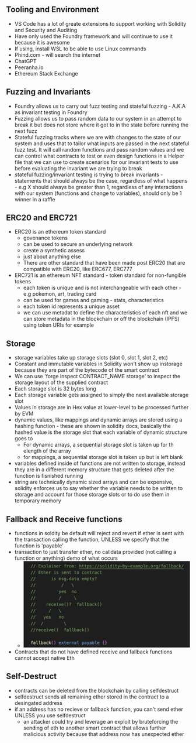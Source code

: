 ## Tooling and Environment

- VS Code has a lot of greate extensions to support working with Solidity and Security and Auditing
- Have only used the Foundry framework and will continue to use it because it is awesome
- If using, install WSL to be able to use Linux commands
- Phind.com - will search the internet
- ChatGPT
- Peeranha.io
- Ethereum Stack Exchange

## Fuzzing and Invariants

- Foundry allows us to carry out fuzz testing and stateful fuzzing - A.K.A as invariant testing in Foundry
- Fuzzing allows us to pass random data to our system in an attempt to break it but does not store where it got to in the state before running the next fuzz
- Stateful fuzzing tracks where we are with changes to the state of our system and uses that to tailor what inputs are passed in the next stateful fuzz test. It will call random functions and pass random values and we can control what contracts to test or even design functions in a Helper file that we can use to create scenarios for our invariant tests to use before evaluating the invariant we are trying to break
- stateful fuzzing/invariant testing is trying to break invariants - statements that should always be the case, regardless of what happens - e.g X should always be greater than 1, regardless of any interactions with our system (functions and change to variables), should only be 1 winner in a raffle

## ERC20 and ERC721

- ERC20 is an ethereum token standard
  - govenance tokens
  - can be used to secure an underlying network
  - create a synthetic assess
  - just about anything else
  - There are other standard that have been made post ERC20 that are compatible with ERC20, like ERC677, ERC777
- ERC721 is an ethereum NFT standard - token standard for non-fungible tokens
  - each token is unique and is not interchangeable with each other - e.g pokemon, art, trading card
  - can be used for games and gaming - stats, characteristics
  - each token id represents a unique asset
  - we can use metadat to define the characteristics of each nft and we can store metadata in the blockchain or off the blockchain (IPFS) using token URIs for example

## Storage

- storage variables take up storage slots (slot 0, slot 1, slot 2, etc)
- Constant and immutable variables in Solidity won't show up instorage because they are part of the bytecode of the smart contract
- We can use 'forge inspect CONTRACT_NAME storage' to inspect the storage layout of the supplied contract
- Each storage slot is 32 bytes long
- Each storage variable gets assigned to simply the next available storage slot
- Values in storage are in Hex value at lower-level to be processed further by EVM
- dynamic values, like mappings and dynamic arrays are stored using a hashing function - these are shown in solidity docs, basically the hashed value is the storage slot that each variable of dynamic structure goes to
  - For dynamic arrays, a sequential storage slot is taken up for th elength of the array
  - for mappings, a sequential storage slot is taken up but is left blank
- variables defined inside of functions are not written to storage, instead they are in a different memory structure that gets deleted after the function is fisnished running
- string are technically dynamic sized arrays and can be expensive, solidity enforces us to say whether the variable needs to be written to storage and account for those storage slots or to do use them in temporary memory

## Fallback and Receive functions

- functions in soldity be default will reject and revert if ether is sent with the transaction calling the function, UNLESS we specify that the function is 'payable'
- transaction to just transfer ether, no calldata provided (not calling a function or anything) demo of what occurs
  - ![Fallback and Receive Demo](img/recieve_fallback_flow_demo.PNG)
- Contracts that do not have defined receive and fallback functions cannot accept native Eth

## Self-Destruct

- contracts can be deleted from the blockchain by calling selfdestruct
- selfdestruct sends all remaining ether stored in the contract to a desingated address
- if an address has no recieve or fallback function, you can't send ether UNLESS you use selfdestruct
  - an attacker could try and leverage an exploit by bruteforcing the sending of eth to another smart contract that allows further malicious activity because that address now has unexpected ether